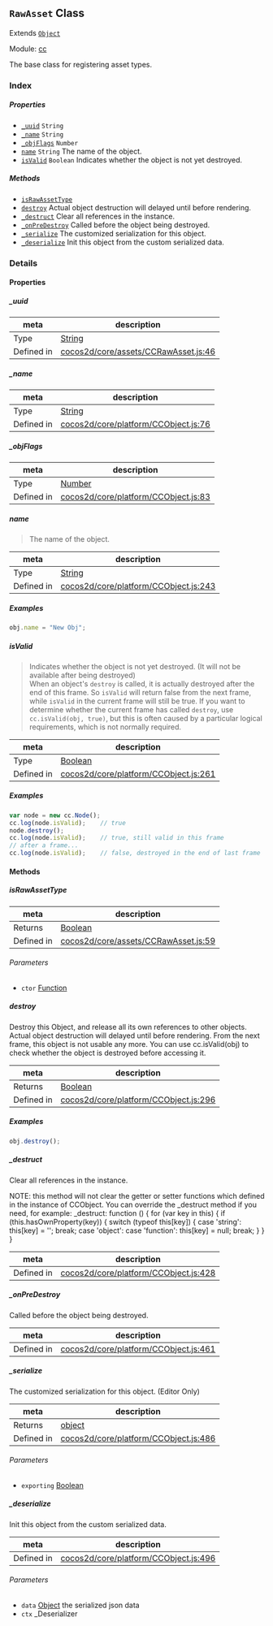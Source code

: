 ## `RawAsset` Class

Extends [`Object`](Object.md)


Module: [cc](../modules/cc.md)


The base class for registering asset types.


### Index

##### Properties

  - [`_uuid`](#uuid) `String` 
  - [`_name`](#name) `String` 
  - [`_objFlags`](#objflags) `Number` 
  - [`name`](#name) `String` The name of the object.
  - [`isValid`](#isvalid) `Boolean` Indicates whether the object is not yet destroyed.



##### Methods

  - [`isRawAssetType`](#israwassettype) 
  - [`destroy`](#destroy) Actual object destruction will delayed until before rendering.
  - [`_destruct`](#destruct) Clear all references in the instance.
  - [`_onPreDestroy`](#onpredestroy) Called before the object being destroyed.
  - [`_serialize`](#serialize) The customized serialization for this object.
  - [`_deserialize`](#deserialize) Init this object from the custom serialized data.



### Details


#### Properties


##### _uuid

> 

| meta | description |
|------|-------------|
| Type | <a href="https://developer.mozilla.org/en/JavaScript/Reference/Global_Objects/String" class="crosslink external" target="_blank">String</a> |
| Defined in | [cocos2d/core/assets/CCRawAsset.js:46](https://github.com/cocos-creator/engine/blob/dcd3357d61e518886ccbf8b2026bed4edc6c615d/cocos2d/core/assets/CCRawAsset.js#L46) |



##### _name

> 

| meta | description |
|------|-------------|
| Type | <a href="https://developer.mozilla.org/en/JavaScript/Reference/Global_Objects/String" class="crosslink external" target="_blank">String</a> |
| Defined in | [cocos2d/core/platform/CCObject.js:76](https://github.com/cocos-creator/engine/blob/dcd3357d61e518886ccbf8b2026bed4edc6c615d/cocos2d/core/platform/CCObject.js#L76) |



##### _objFlags

> 

| meta | description |
|------|-------------|
| Type | <a href="https://developer.mozilla.org/en/JavaScript/Reference/Global_Objects/Number" class="crosslink external" target="_blank">Number</a> |
| Defined in | [cocos2d/core/platform/CCObject.js:83](https://github.com/cocos-creator/engine/blob/dcd3357d61e518886ccbf8b2026bed4edc6c615d/cocos2d/core/platform/CCObject.js#L83) |



##### name

> The name of the object.

| meta | description |
|------|-------------|
| Type | <a href="https://developer.mozilla.org/en/JavaScript/Reference/Global_Objects/String" class="crosslink external" target="_blank">String</a> |
| Defined in | [cocos2d/core/platform/CCObject.js:243](https://github.com/cocos-creator/engine/blob/dcd3357d61e518886ccbf8b2026bed4edc6c615d/cocos2d/core/platform/CCObject.js#L243) |

##### Examples

```js
obj.name = "New Obj";
```


##### isValid

> Indicates whether the object is not yet destroyed. (It will not be available after being destroyed)<br>
When an object's `destroy` is called, it is actually destroyed after the end of this frame.
So `isValid` will return false from the next frame, while `isValid` in the current frame will still be true.
If you want to determine whether the current frame has called `destroy`, use `cc.isValid(obj, true)`,
but this is often caused by a particular logical requirements, which is not normally required.

| meta | description |
|------|-------------|
| Type | <a href="https://developer.mozilla.org/en/JavaScript/Reference/Global_Objects/Boolean" class="crosslink external" target="_blank">Boolean</a> |
| Defined in | [cocos2d/core/platform/CCObject.js:261](https://github.com/cocos-creator/engine/blob/dcd3357d61e518886ccbf8b2026bed4edc6c615d/cocos2d/core/platform/CCObject.js#L261) |

##### Examples

```js
var node = new cc.Node();
cc.log(node.isValid);    // true
node.destroy();
cc.log(node.isValid);    // true, still valid in this frame
// after a frame...
cc.log(node.isValid);    // false, destroyed in the end of last frame
```





<!-- Method Block -->
#### Methods


##### isRawAssetType



| meta | description |
|------|-------------|
| Returns | <a href="https://developer.mozilla.org/en/JavaScript/Reference/Global_Objects/Boolean" class="crosslink external" target="_blank">Boolean</a> 
| Defined in | [cocos2d/core/assets/CCRawAsset.js:59](https://github.com/cocos-creator/engine/blob/dcd3357d61e518886ccbf8b2026bed4edc6c615d/cocos2d/core/assets/CCRawAsset.js#L59) |

###### Parameters
- `ctor` <a href="https://developer.mozilla.org/en/JavaScript/Reference/Global_Objects/Function" class="crosslink external" target="_blank">Function</a> 


##### destroy

Destroy this Object, and release all its own references to other objects.<br/>
Actual object destruction will delayed until before rendering.
From the next frame, this object is not usable any more.
You can use cc.isValid(obj) to check whether the object is destroyed before accessing it.

| meta | description |
|------|-------------|
| Returns | <a href="https://developer.mozilla.org/en/JavaScript/Reference/Global_Objects/Boolean" class="crosslink external" target="_blank">Boolean</a> 
| Defined in | [cocos2d/core/platform/CCObject.js:296](https://github.com/cocos-creator/engine/blob/dcd3357d61e518886ccbf8b2026bed4edc6c615d/cocos2d/core/platform/CCObject.js#L296) |


##### Examples

```js
obj.destroy();
```

##### _destruct

Clear all references in the instance.

NOTE: this method will not clear the getter or setter functions which defined in the instance of CCObject.
      You can override the _destruct method if you need, for example:
      _destruct: function () {
          for (var key in this) {
              if (this.hasOwnProperty(key)) {
                  switch (typeof this[key]) {
                      case 'string':
                          this[key] = '';
                          break;
                      case 'object':
                      case 'function':
                          this[key] = null;
                          break;
              }
          }
      }

| meta | description |
|------|-------------|
| Defined in | [cocos2d/core/platform/CCObject.js:428](https://github.com/cocos-creator/engine/blob/dcd3357d61e518886ccbf8b2026bed4edc6c615d/cocos2d/core/platform/CCObject.js#L428) |



##### _onPreDestroy

Called before the object being destroyed.

| meta | description |
|------|-------------|
| Defined in | [cocos2d/core/platform/CCObject.js:461](https://github.com/cocos-creator/engine/blob/dcd3357d61e518886ccbf8b2026bed4edc6c615d/cocos2d/core/platform/CCObject.js#L461) |



##### _serialize

The customized serialization for this object. (Editor Only)

| meta | description |
|------|-------------|
| Returns | <a href="https://developer.mozilla.org/en/JavaScript/Reference/Global_Objects/Object" class="crosslink external" target="_blank">object</a> 
| Defined in | [cocos2d/core/platform/CCObject.js:486](https://github.com/cocos-creator/engine/blob/dcd3357d61e518886ccbf8b2026bed4edc6c615d/cocos2d/core/platform/CCObject.js#L486) |

###### Parameters
- `exporting` <a href="https://developer.mozilla.org/en/JavaScript/Reference/Global_Objects/Boolean" class="crosslink external" target="_blank">Boolean</a> 


##### _deserialize

Init this object from the custom serialized data.

| meta | description |
|------|-------------|
| Defined in | [cocos2d/core/platform/CCObject.js:496](https://github.com/cocos-creator/engine/blob/dcd3357d61e518886ccbf8b2026bed4edc6c615d/cocos2d/core/platform/CCObject.js#L496) |

###### Parameters
- `data` <a href="https://developer.mozilla.org/en/JavaScript/Reference/Global_Objects/Object" class="crosslink external" target="_blank">Object</a> the serialized json data
- `ctx` _Deserializer 



